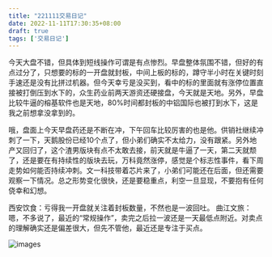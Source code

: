 ```yaml
---
title: "221111交易日记"
date: 2022-11-11T17:30:35+08:00
draft: true
tags: ['交易日记']
---
```


今天大盘不错，但具体到短线操作可谓是有点惨烈。早盘整体氛围不错，但好的有点过分了，只想要的标的一开盘就封板，中间上板的标的，蹲守半小时在关键时刻手速还是没有比拼过机器。但今天幸亏是没买到，看中的标的里面就有涨停位置直接被打倒压到水下的，众生药业前两天游资还硬接盘，今天就是天地。另外，早盘比较牛逼的榕基软件也是天地，80%时间都封板的中铝国际也被打到水下，这是我之前想拿没拿到的。

哦，盘面上今天早盘药还是不断在冲，下午回车比较厉害的也是他。供销社继续冲刺了一下，天鹅股份已经10个点了，但小弟们确实不太给力，没有跟紧。另外地产又回归了，这个渣男版块有点不太敢去接，前天就是牛逼了一天，第二天就颓了，还是要在有持续性的版块去玩，万科竟然涨停，感觉是个标志性事件，看下周走势如何能否持续冲刺。文一科技带着芯片来了，小弟们可能还在后面，但还需要观察一下情况。总之形势变化很快，还是要稳重点，利空一旦显现，不要抱有任何侥幸和幻想。

西安饮食：亏得我一开盘就关注着封板数量，不然也是一波回吐。
曲江文旅：嗯，不多说了，最近的“常规操作”，卖完之后拉一波还是一天最低点附近。对卖点的理解确实还是偏差很大，但先不管他，最近还是专注于买点。

![images](/images/221111/IMG_0791.jpg)